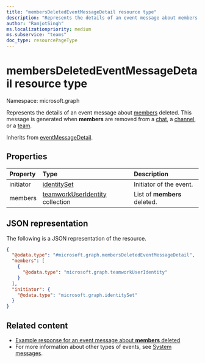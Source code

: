 ```yaml
---
title: "membersDeletedEventMessageDetail resource type"
description: "Represents the details of an event message about members deleted."
author: "RamjotSingh"
ms.localizationpriority: medium
ms.subservice: "teams"
doc_type: resourcePageType
---
```


# membersDeletedEventMessageDetail resource type

Namespace: microsoft.graph

Represents the details of an event message about [members](../resources/conversationMember.md) deleted.
This message is generated when **members** are removed from a [chat](../resources/chat.md), a [channel](../resources/channel.md), or a [team](../resources/team.md).


Inherits from [eventMessageDetail](../resources/eventmessagedetail.md).

## Properties
|Property|Type|Description|
|:---|:---|:---|
|initiator|[identitySet](../resources/identityset.md)|Initiator of the event.|
|members|[teamworkUserIdentity](../resources/teamworkuseridentity.md) collection|List of **members** deleted.|

## JSON representation
The following is a JSON representation of the resource.
<!-- {
  "blockType": "resource",
  "@odata.type": "microsoft.graph.membersDeletedEventMessageDetail",
  "baseType": "microsoft.graph.eventMessageDetail"
}
-->
``` json
{
  "@odata.type": "#microsoft.graph.membersDeletedEventMessageDetail",
  "members": [
    {
      "@odata.type": "microsoft.graph.teamworkUserIdentity"
    }
  ],
  "initiator": {
    "@odata.type": "microsoft.graph.identitySet"
  }
}
```


## Related content
- [Example response for an event message about **members** deleted](/graph/system-messages/#members-deleted)
- For more information about other types of events, see [System messages](/graph/system-messages).
